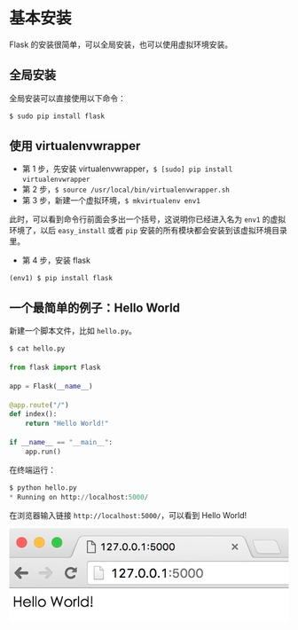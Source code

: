 # 基本安装

Flask 的安装很简单，可以全局安装，也可以使用虚拟环境安装。

## 全局安装

全局安装可以直接使用以下命令：

```python
$ sudo pip install flask
```


## 使用 virtualenvwrapper

- 第 1 步，先安装 virtualenvwrapper，`$ [sudo] pip install virtualenvwrapper`
- 第 2 步，`$ source /usr/local/bin/virtualenvwrapper.sh`
- 第 3 步，新建一个虚拟环境，`$ mkvirtualenv env1`

此时，可以看到命令行前面会多出一个括号，这说明你已经进入名为 `env1` 的虚拟环境了，以后 `easy_install` 或者 `pip` 安装的所有模块都会安装到该虚拟环境目录里。

- 第 4 步，安装 flask

```
(env1) $ pip install flask
```


## 一个最简单的例子：Hello World

新建一个脚本文件，比如 `hello.py`。

```python
$ cat hello.py

from flask import Flask

app = Flask(__name__)

@app.route("/")
def index():
    return "Hello World!"

if __name__ == "__main__":
    app.run()
```

在终端运行：

```python
$ python hello.py
* Running on http://localhost:5000/
```

在浏览器输入链接 `http://localhost:5000/`，可以看到 Hello World! 

![helloworld](../_images/helloworld.png)

